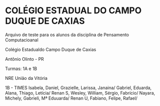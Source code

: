 # COLÉGIO ESTADUAL DO CAMPO DUQUE DE CAXIAS

Arquivo de teste para os alunos da disciplina de Pensamento Computacioanal 

Colégio Estadualdo Campo Duque de Caxias

Antônio Olinto - PR

Turmas: 1A e 1B

NRE União da Vitória

1B - TIMES
Isabela, Daniel, Grazielle, Larissa, Janaina/
Gabriel, Eduarda, Alana, Thiago, Letícia/
Renan S, Wesley, William, Sérgio, Fabrício/
Nayara, Michely, Gabrieli, Mª Eduuarda/
Renan U, Fabiano, Felipe, Rafael/
